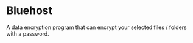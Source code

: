 # Bluehost
A data encryption program that can encrypt your selected files / folders with a password.
